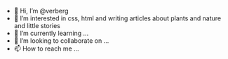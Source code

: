 - 👋 Hi, I’m @verberg
- 👀 I’m interested in css, html and writing articles about plants and nature and little stories
- 🌱 I’m currently learning ...
- 💞️ I’m looking to collaborate on ...
- 📫 How to reach me ...

<!---
verberg/verberg is a ✨ special ✨ repository because its `README.md` (this file) appears on your GitHub profile.
You can click the Preview link to take a look at your changes.
--->
